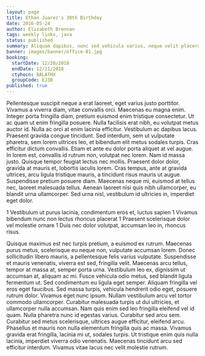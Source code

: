 ```yaml
---
layout: page
title: Ethan Juarez's 30th Birthday
date: 2016-05-24
author: Elizabeth Brennan
tags: weekly links, java
status: published
summary: Aliquam dapibus, nunc sed vehicula varius, neque velit placerat.
banner: images/banner/office-01.jpg
booking:
  startDate: 12/20/2018
  endDate: 12/21/2018
  ctyhocn: BALATHX
  groupCode: EJ3B
published: true
---
```

Pellentesque suscipit neque a erat laoreet, eget varius justo porttitor. Vivamus a viverra diam, vitae convallis orci. Maecenas eu magna enim. Integer porta fringilla diam, pretium euismod enim tristique consectetur. Ut ac quam ut enim fringilla posuere. Nulla facilisis erat nibh, eu volutpat metus auctor id. Nulla ac orci at enim lacinia efficitur. Vestibulum ac dapibus lacus. Praesent gravida congue tincidunt.
Sed interdum, sem ut vulputate pharetra, sem lorem ultrices leo, et bibendum elit metus sodales turpis. Cras efficitur dictum convallis. Etiam et ante eu dolor porta aliquet at vel augue. In lorem est, convallis id rutrum non, volutpat nec lorem. Nam id massa justo. Quisque tempor feugiat lectus nec mollis. Praesent dolor dolor, gravida at mauris et, lobortis iaculis lorem. Cras tempus, ante at gravida ultrices, arcu ligula tristique mauris, a tincidunt risus mauris ut augue. Suspendisse pretium posuere diam. Maecenas neque mi, euismod at tellus nec, laoreet malesuada tellus. Aenean laoreet nisi quis nibh ullamcorper, eu blandit urna ullamcorper. Sed urna nisl, vestibulum id ultricies in, imperdiet eget dolor.

1 Vestibulum ut purus lacinia, condimentum eros et, luctus sapien
1 Vivamus bibendum nunc non lectus rhoncus placerat
1 Praesent scelerisque dolor vel molestie ornare
1 Duis nec dolor volutpat, accumsan leo in, rhoncus risus.

Quisque maximus est nec turpis pretium, a euismod ex rutrum. Maecenas purus metus, scelerisque eu neque non, vulputate accumsan lorem. Donec sollicitudin libero mauris, a pellentesque felis varius vulputate. Suspendisse et mauris venenatis, viverra est sed, fringilla velit. Maecenas arcu tellus, tempor at massa at, semper porta urna. Vestibulum leo ex, dignissim ut accumsan at, aliquam ac mi. Fusce vehicula odio metus, sed blandit ligula fermentum ut. Sed condimentum eu ligula eget semper. Aliquam fringilla vel eros eget faucibus. Sed massa turpis, vehicula hendrerit odio eget, posuere rutrum dolor. Vivamus eget nunc ipsum. Nullam vestibulum arcu vel tortor commodo ullamcorper. Curabitur malesuada turpis ut dui ultricies, et ullamcorper nulla accumsan. Nam quis enim sed leo fringilla eleifend vel id quam. Nulla pharetra nunc id egestas varius.
Curabitur sed arcu sem. Curabitur sed metus scelerisque, ultrices augue efficitur, eleifend arcu. Phasellus et mauris non nulla elementum fringilla quis ac massa. Vivamus gravida erat fringilla, lacinia mi ut, sodales turpis. Ut tristique enim quis nulla lacinia, imperdiet viverra odio venenatis. Maecenas tincidunt arcu sed efficitur interdum. Vivamus vitae lacus nec velit molestie rutrum.

